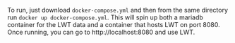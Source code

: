 To run, just download `docker-compose.yml` and then from the same directory run `docker up docker-compose.yml`.
This will spin up both a mariadb container for the LWT data and a container that hosts LWT on port 8080. Once running,
you can go to http://localhost:8080 and use LWT.
